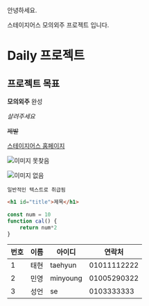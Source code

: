 안녕하세요.

스테이지어스 모의외주 프로젝트 입니다.

# Daily 프로젝트

## 프로젝트 목표

**모의외주** 완성

*살려주세요*

~~제발~~

[스테이지어스 홈페이지](https://stageus.co.kr)

![이미지 못찾음](https://www.stageus.co.kr/img/stageus_logo_white.png)

![이미지 없음](/img/introduce.png)

```
일반적인 텍스트로 취급됨
```

```html
<h1 id="title">제목</h1>
```

```js
const num = 10
function cal() {
    return num*2
}
```

|번호|이름|아이디|연락처|
|----|---|---|---|
|1|태현|taehyun|01011112222|
|2|민영|minyoung|01005290322|
|3|성언|se|0103333333|